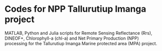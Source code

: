 # Codes for NPP Tallurutiup Imanga project 


MATLAB, Python and Julia scripts for Remote Sensing Reflectance (Rrs), DINEOF+, Chlorophyll-a (chl-a) and Net Primary Production (NPP) processing for the Tallurutiup Imanga Marine protected area (MPA) project. 
